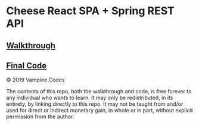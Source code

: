 # Cheese React SPA + Spring REST API

## [Walkthrough](./walkthrough)

## [Final Code](/../../tree/code-walkthrough-4/code)

© 2019 Vampiire Codes

The contents of this repo, both the walkthrough and code, is free forever to any individual who wants to learn. It may only be redistributed, in its entirety, by linking directly to this repo. It may not be taught from and/or used for direct or indirect monetary gain, in whole or in part, without explicit permission from the author.